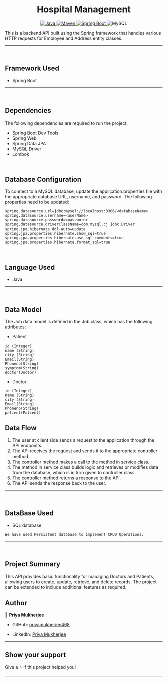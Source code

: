 <h1 align = "center"> Hospital Management </h1>

<p align="center">
<a href="Java url">
    <img alt="Java" src="https://img.shields.io/badge/Java->=17-darkblue.svg" />
</a>
<a href="Maven url" >
    <img alt="Maven" src="https://img.shields.io/badge/maven-4.1.0-brightgreen.svg" />
</a>
<a href="Spring Boot url" >
    <img alt="Spring Boot" src="https://img.shields.io/badge/Spring Boot-3.1.2-brightgreen.svg" />
</a>
 <a >
    <img alt="MySQL" src="https://img.shields.io/badge/MySQL-blue.svg">
</a>
</p>
This is a backend API built using the Spring framework that handles various HTTP requests for Employee and Address entity classes.

---
<br>

## Framework Used
* Spring Boot

---
<br>

## Dependencies
The following dependencies are required to run the project:

* Spring Boot Dev Tools
* Spring Web
* Spring Data JPA
* MySQL Driver
* Lombok

<br>

## Database Configuration
To connect to a MySQL database, update the application.properties file with the appropriate database URL, username, and password. The following properties need to be updated:
```
spring.datasource.url=jdbc:mysql://localhost:3306/<databaseName>
spring.datasource.username=<userName>
spring.datasource.password=<password>
spring.datasource.driverClassName=com.mysql.cj.jdbc.Driver
spring.jpa.hibernate.ddl-auto=update
spring.jpa.properties.hibernate.show_sql=true
spring.jpa.properties.hibernate.use_sql_comments=true
spring.jpa.properties.hibernate.format_sql=true

```
<br>

## Language Used
* Java

---
<br>

## Data Model

The Job data model is defined in the Job class, which has the following attributes:
<br>

* Patient
```
id (Integer)
name (String)
city (String)
Email(String)
Phoneno(String)
symptom(String)
doctor(Doctor)

```

* Doctor
```
id (Integer)
name (String)
city (String)
Email(String)
Phoneno(String)
patient(Patient)

```
## Data Flow

1. The user at client side sends a request to the application through the API endpoints.
2. The API receives the request and sends it to the appropriate controller method.
3. The controller method makes a call to the method in service class.
4. The method in service class builds logic and retrieves or modifies data from the database, which is in turn given to controller class
5. The controller method returns a response to the API.
6. The API sends the response back to the user.

---

<br>

## DataBase Used
* SQL database
```
We have used Persistent database to implement CRUD Operations.
```
---
<br>

## Project Summary

This API provides basic functionality for managing Doctors and Patients, allowing users to create, update, retrieve, and delete records.
The project can be extended to include additional features as required.

## Author

👤 **Priya Mukherjee**

* GitHub: [priyamukherjee468](https://github.com/priyamukherjee468)

* LinkedIn: [Priya Mukherjee](www.linkedin.com/in/priya-mukherjee14)

---


## Show your support

Give a ⭐️ if this project helped you!
    
---
